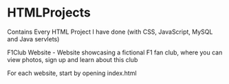 # HTMLProjects
Contains Every HTML Project I have done (with CSS, JavaScript, MySQL and Java servlets)

F1Club Website - Website showcasing a fictional F1 fan club, where you can view photos, sign up and learn about this club

For each website, start by opening index.html
